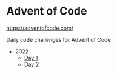 # Advent of Code

<https://adventofcode.com/>

Daily code challenges for Advent of Code

* 2022
  * [Day 1](./2022/day1.ipynb)
  * [Day 2](./2022/day2.ipynb)


